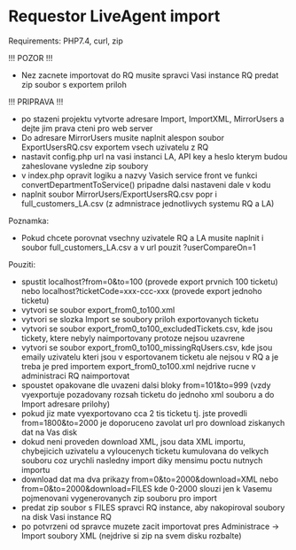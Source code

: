 # Requestor LiveAgent import
Requirements: PHP7.4, curl, zip

!!! POZOR !!! 
- Nez zacnete importovat do RQ musite spravci Vasi instance RQ predat zip soubor s exportem priloh

!!! PRIPRAVA !!!
- po stazeni projektu vytvorte adresare Import, ImportXML, MirrorUsers a dejte jim prava cteni pro web server
- Do adresare MirrorUsers musite naplnit alespon soubor ExportUsersRQ.csv exportem vsech uzivatelu z RQ
- nastavit config.php url na vasi instanci LA, API key a heslo kterym budou zaheslovane vysledne zip soubory
- v index.php opravit logiku a nazvy Vasich service front ve funkci convertDepartmentToService() pripadne dalsi nastaveni dale v kodu
- naplnit soubor MirrorUsers/ExportUsersRQ.csv popr i full_customers_LA.csv (z admnistrace jednotlivych systemu RQ a LA)

Poznamka:
- Pokud chcete porovnat vsechny uzivatele RQ a LA musite naplnit i soubor full_customers_LA.csv a v url pouzit ?userCompareOn=1

Pouziti:
- spustit localhost?from=0&to=100 (provede export prvnich 100 ticketu) nebo localhost?ticketCode=xxx-ccc-xxx (provede export jednoho ticketu)
- vytvori se soubor export_from0_to100.xml
- vytvori se slozka Import se soubory priloh exportovanych ticketu
- vytvori se soubor export_from0_to100_excludedTickets.csv, kde jsou tickety, ktere nebyly naimportovany protoze nejsou uzavrene
- vytvori se soubor export_from0_to100_missingRqUsers.csv, kde jsou emaily uzivatelu kteri jsou v esportovanem ticketu ale nejsou v RQ a je treba je pred importem export_from0_to100.xml nejdrive rucne v administraci RQ naimportovat
- spoustet opakovane dle uvazeni dalsi bloky from=101&to=999 (vzdy vyexportuje pozadovany rozsah ticketu do jednoho xml souboru a do Import adresare prilohy)
- pokud jiz mate vyexportovano cca 2 tis ticketu tj. jste provedli from=1800&to=2000 je doporuceno zavolat url pro download ziskanych dat na Vas disk
- dokud neni proveden download XML, jsou data XML importu, chybejicich uzivatelu a vyloucenych ticketu kumulovana do velkych souboru coz urychli nasledny import diky mensimu poctu nutnych importu
- download dat ma dva prikazy from=0&to=2000&download=XML nebo from=0&to=2000&download=FILES kde 0-2000 slouzi jen k Vasemu pojmenovani vygenerovanych zip souboru pro import
- predat zip soubor s FILES spravci RQ instance, aby nakopiroval soubory na disk Vasi instance RQ
- po potvrzeni od spravce muzete zacit importovat pres Administrace -> Import soubory XML (nejdrive si zip na svem disku rozbalte)
